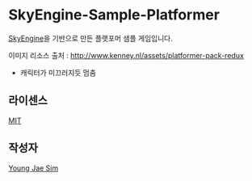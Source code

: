 # SkyEngine-Sample-Platformer
[SkyEngine](https://github.com/Hanul/SkyEngine)을 기반으로 만든 플랫포머 샘플 게임입니다.

이미지 리소스 출처 : http://www.kenney.nl/assets/platformer-pack-redux

- 캐릭터가 미끄러지듯 멈춤

## 라이센스
[MIT](LICENSE)

## 작성자
[Young Jae Sim](https://github.com/Hanul)